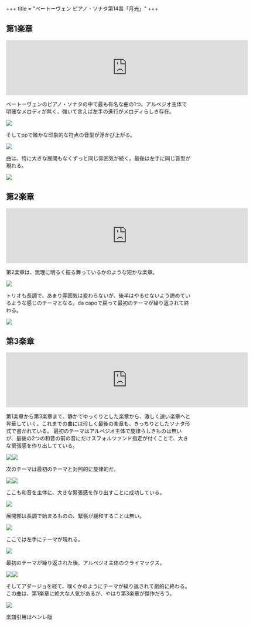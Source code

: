 +++
title = "ベートーヴェン ピアノ・ソナタ第14番「月光」"
+++

## 第1楽章 

<iframe allow="autoplay *; encrypted-media *;" frameborder="0" height="150" sandbox="allow-forms allow-popups allow-same-origin allow-scripts allow-top-navigation-by-user-activation" src="https://embed.music.apple.com/us/album/piano-sonata-no-14-in-c-sharp-minor-op-27-no-2-moonlight/937943891?i=937943920&app=music" width="660"></iframe>

ベートーヴェンのピアノ・ソナタの中で最も有名な曲の1つ。アルペジオ主体で明確なメロディが無く、強いて言えば左手の進行がメロディらしき存在。

<img src="716.jpg">

そしてppで微かな印象的な符点の音型が浮かび上がる。

<img src="717.jpg">

曲は、特に大きな展開もなくずっと同じ雰囲気が続く。最後は左手に同じ音型が現れる。

<img src="715.jpg">

## 第2楽章

<iframe allow="autoplay *; encrypted-media *;" frameborder="0" height="150" sandbox="allow-forms allow-popups allow-same-origin allow-scripts allow-top-navigation-by-user-activation" src="https://embed.music.apple.com/us/album/piano-sonata-no-14-in-c-sharp-minor-op-27-no-2-moonlight/937943891?i=937943921&app=music" width="660"></iframe>

第2楽章は、無理に明るく振る舞っているかのような短かな楽章。

<img src="718.jpg">

トリオも長調で、あまり雰囲気は変わらないが、後半はやるせないよう諦めているような感じのテーマとなる。da capoで戻って最初のテーマが繰り返されて終わる。

<img src="719.jpg">

## 第3楽章

<iframe allow="autoplay *; encrypted-media *;" frameborder="0" height="150" sandbox="allow-forms allow-popups allow-same-origin allow-scripts allow-top-navigation-by-user-activation" src="https://embed.music.apple.com/us/album/piano-sonata-no-14-in-c-sharp-minor-op-27-no-2-moonlight/937943891?i=937943922&app=music" width="660"></iframe>

第1楽章から第3楽章まで、静かでゆっくりとした楽章から、激しく速い楽章へと昇華していく。これまでの曲には珍しく最後の楽章も、きっちりとしたソナタ形式で書かれている。
最初のテーマはアルペジオ主体で旋律らしきものは無いが、最後の2つの和音の前の音にだけスフォルツァンド指定が付くことで、大きな緊張感を作り出してている。

<div style="display: flex;">
<img src="725.jpg"><img src="726.jpg">
</div>

次のテーマは最初のテーマと対照的に旋律的だ。

<div style="display: flex;">
<img src="720.jpg"><img src="723.jpg">
</div>

ここも和音を主体に、大きな緊張感を作り出すことに成功している。

<img src="724.jpg">

展開部は長調で始まるものの、緊張が緩和することは無い。

<img src="721.jpg">

ここでは左手にテーマが現れる。

<img src="722.jpg">

最初のテーマが繰り返された後、アルペジオ主体のクライマックス。

<div style="display: flex;">
<img src="727.jpg"><img src="728.jpg">
</div>

そしてアダージョを経て、嘆くかのようにテーマが繰り返されて劇的に終わる。この曲は、第1楽章に絶大な人気があるが、やはり第3楽章が傑作だろう。

<img src="729.jpg">

楽譜引用はヘンレ版

